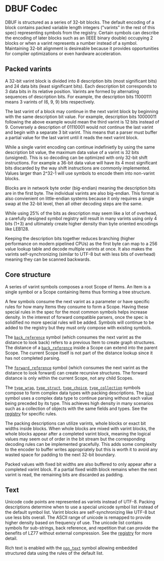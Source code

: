 # DBUF Codec

DBUF is structured as a series of 32-bit blocks. The default encoding of a block contains packed variable length integers ("varints" in the rest of this spec) representing symbols from the registry. Certain symbols can describe the encoding of later blocks such as an (IEEE binary double) occupying 2 blocks or when a varint represents a number instead of a symbol. Maintaining 32-bit alignment is desireable because it provides opportunities for compiler optimizations or even hardware acceleration.

## Packed varints

A 32-bit varint block is divided into 8 description bits (most significant bits) and 24 data bits (least significant bits). Each description bit corresponds to 3 data bits in its relative position. Varints are formed by alternating sequences of description bits. For example, the description bits 11000111 means 3 varints of (6, 9, 9) bits respectively. 

The last varint of a block may continue in the next varint block by beginning with the same description bit value. For example, description bits 10000011 following the above example would mean the third varint is 12 bits instead of 9. Conversely a description of 01110001 would not continue the last varint and begin with a separate 3 bit varint. This means that a parser must buffer a partial value for the last varint until it reads the next varint block.

While a single varint encoding can continue indefinietly by using the same description bit value, the maximum data value of a varint is 32 bits (unsigned). This is so decoding can be optimized with only 32-bit shift instructions. For example a 36-bit data value will have its 4 most significant bits discarded by the way shift instructions are commonly implemented. Values larger than 2^32-1 will use symbols to encode them into non-varint blocks.

Blocks are in network byte order (big-endian) meaning the description bits are in the first byte. The individual varints are also big-endian. This format is also convienient on little-endian systems because it only requires a single swap at the 32-bit level, then all other decoding steps are the same.

While using 25% of the bits as description may seem like a lot of overhead, a carefully designed symbol registry will result in many varints using only 4 bits (1+3) and ultimately create higher density than byte oriented encodings like LEB128.

Keeping the description bits together reduces branching (higher performance on modern pipelined CPUs) as the first byte can map to a 256 value lookup table and decode multiple varints at once. It also makes the varints self-synchronizing (similar to UTF-8 but with less bits of overhead) meaning they can be scanned backwards.

## Core structure

A series of varint symbols composes a root Scope of Items. An Item is a single symbol or a Scope containing Items thus forming a tree structure.

A few symbols consume the next varint as a parameter or have specific rules for how many Items they consume to form a Scope. Having these special rules in the spec for the most common symbols helps increase density. In the interest of forward compatible parsers, once the spec is solidified no more special rules will be added. Symbols will continue to be added to the registry but they must only compose with existing symbols.

The [`back_reference`](./registry/specs/back_reference.md) symbol (which consumes the next varint as the distance to look back) refers to a previous Item to create graph structures. The distance of a [`back_reference`](./registry/specs/back_reference.md) inside a Scope can extend into the parent Scope. The current Scope itself is not part of the distance lookup since it has not completed parsing.

The [`forward_reference`](./registry/specs/forward_reference.md) symbol (which consumes the next varint as the distance to look forward) can create recursive structures. The forward distance is only within the current Scope, not any child Scopes.

The [`type_wrap`](./registry/specs/type_wrap.md), [`type_struct`](./registry/specs/type_struct.md), [`type_choice`](./registry/specs/type_choice.md), [`type_collection`](./registry/specs/type_collection.md) symbols compose to form complex data types with packing descriptions. The [`bind`](./registry/specs/bind.md) symbol uses a complex data type to continue parsing without each value being preceded by its type. This achieves high density in many scenarios such as a collection of objects with the same fields and types. See the [registry](./registry/README.md) for specific rules.

The packing descriptions can utilize varints, whole blocks or exact bit widths inside blocks. When whole blocks are mixed with varint blocks, the whole blocks appear after a completed varint block, meaning the logical values may seem out of order in the bit stream but the corresponding decoding rules can be implemented gracefully. This adds some complexity to the encoder to buffer writes appropriately but this is worth it to avoid any wasted space for padding to the next 32-bit boundary.

Packed values with fixed bit widths are also buffered to only appear after a completed varint block. If a partial fixed width block remains when the next varint is read, the remaining bits are discarded as padding. 

## Text

Unicode code points are represented as varints instead of UTF-8. Packing descriptions determine when to use a special unicode symbol list instead of the default symbol list. Varint blocks are self-synchronizing like UTF-8 but use less bits overall. The ASCII range of unicode is remapped to provide higher density based on frequency of use. The unicode list contains symbols for sub-strings, back reference, and repetition that can provide the benefits of LZ77 without external compression. See the [registry](./registry/README.md) for more detail.

Rich text is enabled with the [`non_text`](./registry/text.md) symbol allowing embedded structured data using the rules of the default list.